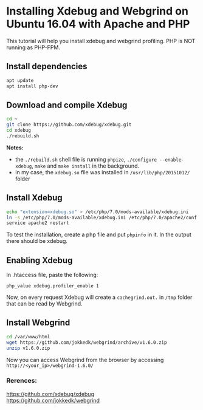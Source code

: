 # Installing Xdebug and Webgrind on Ubuntu 16.04 with Apache and PHP

This tutorial will help you install xdebug and webgrind profiling. PHP is NOT running as PHP-FPM.  

## Install dependencies

```bash
apt update
apt install php-dev
```

## Download and compile Xdebug

```bash
cd ~
git clone https://github.com/xdebug/xdebug.git
cd xdebug
./rebuild.sh
```
**Notes:**  
- the `./rebuild.sh` shell file is running `phpize`, `./configure --enable-xdebug`, `make` and `make install` in the background.  
- in my case, the `xdebug.so` file was installed in `/usr/lib/php/20151012/` folder  

## Install Xdebug

```bash
echo "extension=xdebug.so" > /etc/php/7.0/mods-available/xdebug.ini
ln -s /etc/php/7.0/mods-available/xdebug.ini /etc/php/7.0/apache2/conf.d/xdebug.ini
service apache2 restart
```

To test the installation, create a php file and put `phpinfo` in it. In the output there should be xdebug.  

## Enabling Xdebug

In .htaccess file, paste the following:

```text
php_value xdebug.profiler_enable 1
```

Now, on every request Xdebug will create a `cachegrind.out.` in `/tmp` folder that can be read by Webgrind.  

## Install Webgrind

```bash
cd /var/www/html
wget https://github.com/jokkedk/webgrind/archive/v1.6.0.zip
unzip v1.6.0.zip
```

Now you can access Webgrind from the browser by accessing `http://<your_ip>/webgrind-1.6.0/`  

### Rerences:
https://github.com/xdebug/xdebug  
https://github.com/jokkedk/webgrind  
